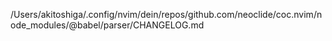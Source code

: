 /Users/akitoshiga/.config/nvim/dein/repos/github.com/neoclide/coc.nvim/node_modules/@babel/parser/CHANGELOG.md